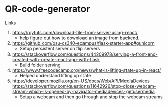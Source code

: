 # QR-code-generator



Links
1. https://roytuts.com/download-file-from-server-using-react/
    - help figure out how to download an image from backend.
2. https://github.com/osu-cs340-ecampus/flask-starter-app#gunicorn
    - Setup persistent server on flip servers
3. https://stackoverflow.com/questions/44209978/serving-a-front-end-created-with-create-react-app-with-flask
    - Build folder serving
4. https://www.freecodecamp.org/news/what-is-lifting-state-up-in-react/ 
    - Helped understand lifting up state
5. https://developer.mozilla.org/en-US/docs/Web/API/MediaDevices<br>
   https://stackoverflow.com/questions/11642926/stop-close-webcam-stream-which-is-opened-by-navigator-mediadevices-getusermedia
   - Setup a webcam and then go through and stop the webcam streams
